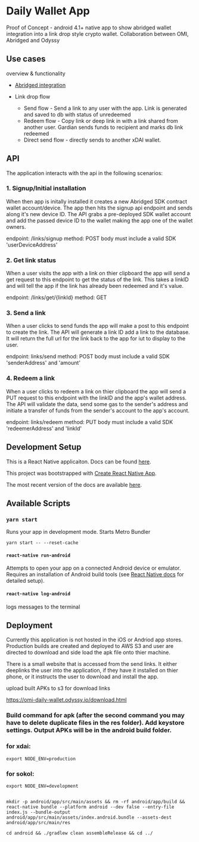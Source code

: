 # Daily Wallet App


Proof of Concept - android 4.1+ native app to show abridged wallet integration into a link drop style crypto wallet. Collaboration between OMI, Abridged and Odyssy


## Use cases

overview & functionality

- [Abridged integration](http://abridged.io/)

- Link drop flow
    - Send flow - Send a link to any user with the app. Link is generated and saved to db with status of unredeemed
    - Redeem flow - Copy link or deep link in with a link shared from another user. Gardian sends funds to recipient and marks db link redeemed
    - Direct send flow - directly sends to another xDAI wallet.

## API

The application interacts with the api in the following scenarios:

### 1. Signup/Initial installation

When then app is initally installed it creates a new Abridged SDK contract wallet account/device. The app then hits the signup api endpoint and sends along it's new device ID. The API grabs a pre-deployed SDK wallet account and add the passed device ID to the wallet making the app one of the wallet owners.

endpoint: /links/signup
method: POST
body must include a valid SDK 'userDeviceAddress'

### 2. Get link status

When a user visits the app with a link on thier clipboard the app will send a get request to this endpoint to get the status of the link. This takes a linkID and will tell the app if the link has already been redeemed and it's value.

endpoint: /links/get/{linkId}
method: GET

### 3. Send a link

When a user clicks to send funds the app will make a post to this endpoint to create the link. The API will generate a link ID add a link to the database. It will return the full url for the link back to the app for iut to display to the user.

endpoint: links/send
method: POST
body must include a valid SDK 'senderAddress' and 'amount'

### 4. Redeem a link

When a user clicks to redeem a link on thier clipboard the app will send a PUT request to this endpoint with the linkID and the app's wallet address. The API will validate the data, send some gas to the sender's address and initiate a transfer of funds from the sender's account to the app's account.

endpoint: links/redeem
method: PUT
body must include a valid SDK 'redeemerAddress' and 'linkId'

## Development Setup

This is a React Native applicaiton. Docs can be found [here](https://facebook.github.io/react-native/docs/getting-started).

This project was bootstrapped with [Create React Native App](https://github.com/react-community/create-react-native-app).

The most recent version of the docs are available [here](https://github.com/react-community/create-react-native-app/blob/master/react-native-scripts/template/README.md).

## Available Scripts

### `yarn start`

Runs your app in development mode. Starts Metro Bundler

```
yarn start -- --reset-cache
```

#### `react-native run-android`

Attempts to open your app on a connected Android device or emulator. Requires an installation of Android build tools (see [React Native docs](https://facebook.github.io/react-native/docs/getting-started.html) for detailed setup).

#### `react-native log-android`

logs messages to the terminal

## Deployment

Currently this application is not hosted in the iOS or Andriod app stores. Production builds are created and deployed to AWS S3 and user are directed to download and side load the apk file onto thier machine.

There is a small website that is accessed from the send links. It either deeplinks the user into the application, if they have it installed on thier phone, or it instructs the user to download and install the app. 

upload built APKs to s3 for download links

https://omi-daily-wallet.odyssy.io/download.html

### Build command for apk (after the second command you may have to delete duplicate files in the res folder). Add keystore settings. Output APKs will be in the android build folder.

### for xdai:

```
export NODE_ENV=production

```
### for sokol:

```
export NODE_ENV=development

```

```

mkdir -p android/app/src/main/assets && rm -rf android/app/build && react-native bundle --platform android --dev false --entry-file index.js --bundle-output android/app/src/main/assets/index.android.bundle --assets-dest android/app/src/main/res
```
```
cd android && ./gradlew clean assembleRelease && cd ../
```
